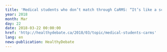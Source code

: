 ```yaml
---
title: 'Medical students who don’t match through CaRMS: “It’s like a scarlet letter”'
year: 2018
month: Mar
day: 22
date: 2018-03-22 00:00:00
href: 'http://healthydebate.ca/2018/03/topic/medical-students-carms'
lang: en
news-publication: HealthyDebate
---
```


